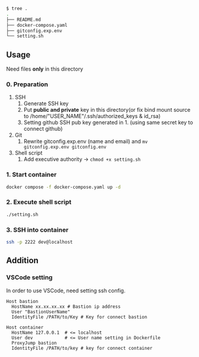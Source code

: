 ```bash
$ tree .
.
├── README.md
├── docker-compose.yaml
├── gitconfig.exp.env
└── setting.sh
```

## Usage
Need files **only** in this directory

### 0. Preparation
1. SSH
    1. Generate SSH key
    2. Put **public and private** key in this directory(or fix bind mount source to /home/"USER_NAME"/.ssh/authorized_keys & id_rsa)
    3. Setting github SSH pub key generated in 1. (using same secret key to connect github) 
2. Git
    1. Rewrite gitconfig.exp.env (name and email) and `mv gitconfig.exp.env gitconfig.env`
3. Shell script
    1. Add executive authority -> `chmod +x setting.sh`

### 1. Start container
```bash
docker compose -f docker-compose.yaml up -d
```

### 2. Execute shell script
```bash
./setting.sh
```

### 3. SSH into container
```bash
ssh -p 2222 dev@localhost
```

## Addition
### VSCode setting
In order to use VSCode, need setting ssh config.

```sshconfig
Host bastion
  HostName xx.xx.xx.xx # Bastion ip address
  User "BastionUserName"
  IdentityFile /PATH/to/Key # Key for connect bastion

Host container
  HostName 127.0.0.1  # <= localhost
  User dev            # <= User name setting in Dockerfile
  ProxyJump bastion
  IdentityFile /PATH/to/key # key for connect container
```
